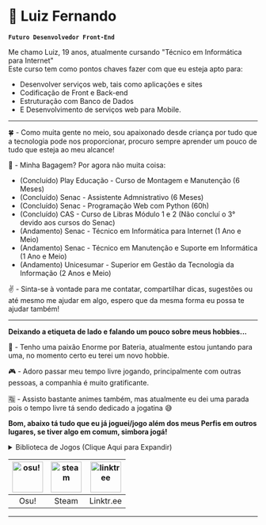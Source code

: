 # 🍃 Luiz Fernando

**`Futuro Desenvolvedor Front-End`**  

Me chamo Luiz, 19 anos, atualmente cursando "Técnico em Informática para Internet"<br>
Este curso tem como pontos chaves fazer com que eu esteja apto para:
- Desenvolver serviços web, tais como aplicações e sites
- Codificação de Front e Back-end
- Estruturação com Banco de Dados
- E Desenvolvimento de serviços web para Mobile.

---

🍀 - Como muita gente no meio, sou apaixonado desde criança por tudo que a tecnologia pode nos proporcionar, procuro sempre aprender um pouco de tudo que esteja ao meu alcance!

📗 - Minha Bagagem? Por agora não muita coisa:
- (Concluído) Play Educação - Curso de Montagem e Manutenção (6 Meses)
- (Concluído) Senac - Assistente Admnistrativo (6 Meses)
- (Concluído) Senac - Programação Web com Python (60h)
- (Concluído) CAS - Curso de Libras Módulo 1 e 2 (Não concluí o 3° devido aos cursos do Senac)
- (Andamento) Senac - Técnico em Informática para Internet (1 Ano e Meio)
- (Andamento) Senac - Técnico em Manutenção e Suporte em Informática (1 Ano e Meio)
- (Andamento) Unicesumar - Superior em Gestão da Tecnologia da Informação (2 Anos e Meio)

✌ - Sinta-se à vontade para me contatar, compartilhar dicas, sugestões ou até mesmo me ajudar em algo, espero que da mesma forma eu possa te ajudar também!<br>

---

**Deixando a etiqueta de lado e falando um pouco sobre meus hobbies...**

🥁 - Tenho uma paixão Enorme por Bateria, atualmente estou juntando para uma, no momento certo eu terei um novo hobbie.<br>

🎮 - Adoro passar meu tempo livre jogando, principalmente com outras pessoas, a companhia é muito gratificante.<br>

🈯 - Assisto bastante animes também, mas atualmente eu dei uma parada pois o tempo livre tá sendo dedicado a jogatina 😅

**Bom, abaixo tá tudo que eu já joguei/jogo além dos meus Perfis em outros lugares, se tiver algo em comum, simbora jogá!**
<details>
    <summary>Biblioteca de Jogos (Clique Aqui para Expandir)</summary>
    <img src="https://i.imgur.com/YHs8y9H.png" alt="j1">
    <img src="https://i.imgur.com/oeKc429.png" alt="j2">
    <img src="https://i.imgur.com/q6GOOgF.png" alt="j3">
</details>

<div align="center">

| [<img src="https://i.imgur.com/ojztpA8.png" width="62px" alt="osu!">](https://osu.ppy.sh/users/13374872) | [<img src="https://i.imgur.com/xZQkl5k.png" width="62px" alt="steam">](https://steamcommunity.com/id/ntlxiin/) | [<img src="https://i.imgur.com/9fefMY4.png" width="62px" alt="linktree">](https://linktr.ee/ntlxiin) |
|:--:|:--:|:--:|
| Osu! | Steam | Linktr.ee |

</div>

---
